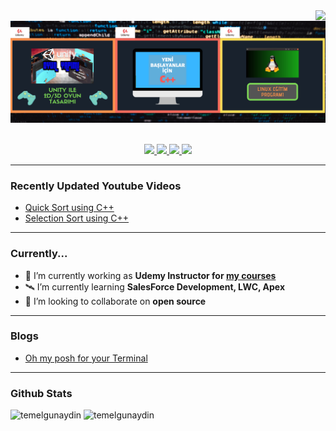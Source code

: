 <img align=right src="https://visitor-badge.laobi.icu/badge?page_id=TemelGunaydin.TemelGunaydin">
<br>

<a href="https://temelgunaydin.github.io/">
  <img src="https://github.com/TemelGunaydin/Assets/blob/e740276a63547709a30171b58139568d66806d8b/BG.png"/>
</a>
<br>
<br>
<p align="center">
  <a href="https://twitter.com/gunaydin_temel">
    <img src="https://img.shields.io/twitter/follow/gunaydin_temel?label=Twitter&logo=twitter&style=for-the-badge&color=green" />
  </a>
    <a href="https://www.youtube.com/channel/UCHSWsc6J1c8hWfMT3Ik8rgw">
    <img src="https://img.shields.io/youtube/channel/subscribers/UC5mnBodB73bR88fLXHSfzYA?style=for-the-badge&logo=youtube&label=Youtube&color=green&logoColor=red" />
  </a>
   <a href="https://www.linkedin.com/in/temel-gunaydin-b0a504186/">
    <img src="https://img.shields.io/badge/LinkedIn-0077B5?style=for-the-badge&logo=linkedin&color=grey&logoColor=red"/>
  </a>
   <a href="https://www.linkedin.com/in/temel-gunaydin-b0a504186/">
    <img src="https://img.shields.io/badge/BITCOIN-DONATE-green?style=for-the-badge"/>
  </a>

</p>

---
### Recently Updated Youtube Videos

* [Quick Sort using C++](https://www.youtube.com/watch?v=v7sIbpfkXC0)
* [Selection Sort using C++](https://www.youtube.com/watch?v=8X7VfJ2Rc8o)
---
### Currently...
- 🚀 I’m currently working as **Udemy Instructor for [my courses](https://temelgunaydin.github.io/)**
- 🛰️ I’m currently learning **SalesForce Development, LWC, Apex**
- 🤝 I’m looking to collaborate on **open source**

---
### Blogs
* [Oh my posh for your Terminal]()
---
### Github Stats
<p align="left"> <img src="https://github-readme-stats.vercel.app/api?username=temelgunaydin&layout=compact&show_icons=true&theme=calm&hide_border=true" alt="temelgunaydin" />
<img src="https://github-readme-stats.vercel.app/api/top-langs/?username=temelgunaydin&layout=compact&&theme=calm&hide_border=true" alt="temelgunaydin" />
